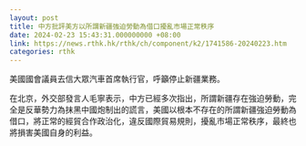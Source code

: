 ```yaml
---
layout: post
title: 中方批評美方以所謂新疆強迫勞動為借口擾亂市場正常秩序
date: 2024-02-23 15:43:31.000000000 +08:00
link: https://news.rthk.hk/rthk/ch/component/k2/1741586-20240223.htm
categories: rthk
---
```


美國國會議員去信大眾汽車首席執行官，呼籲停止新疆業務。

在北京，外交部發言人毛寧表示，中方已經多次指出，所謂新疆存在強迫勞動，完全是反華勢力為抹黑中國炮制出的謊言，美國以根本不存在的所謂新疆強迫勞動為借口，將正常的經貿合作政治化，違反國際貿易規則，擾亂市場正常秩序，最終也將損害美國自身的利益。
